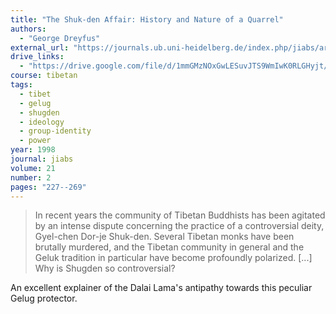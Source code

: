 ```yaml
---
title: "The Shuk-den Affair: History and Nature of a Quarrel"
authors:
  - "George Dreyfus"
external_url: "https://journals.ub.uni-heidelberg.de/index.php/jiabs/article/download/8876/2783/8684"
drive_links:
  - "https://drive.google.com/file/d/1mmGMzNOxGwLESuvJTS9WmIwK0RLGHyjt/view?usp=drivesdk"
course: tibetan
tags:
  - tibet
  - gelug
  - shugden
  - ideology
  - group-identity
  - power
year: 1998
journal: jiabs
volume: 21
number: 2
pages: "227--269"
---
```


> In  recent  years  the  community  of  Tibetan  Buddhists  has  been  agitated  by  an  intense  dispute  concerning  the  practice  of  a  controversial  deity,  Gyel-chen  Dor-je  Shuk-den. Several  Tibetan  monks  have  been  brutally  murdered,  and  the  Tibetan  community  in  general  and  the  Geluk  tradition  in  particular  have  become  profoundly  polarized. [...] Why  is  Shugden  so controversial? 

An excellent explainer of the Dalai Lama's antipathy towards this peculiar Gelug protector.

